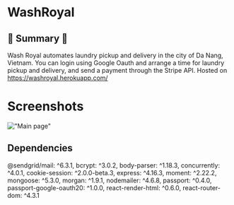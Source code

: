 # WashRoyal

## :round_pushpin: Summary :round_pushpin:

Wash Royal automates laundry pickup and delivery in the city of Da Nang, Vietnam. You can login using Google Oauth and arrange a time for laundry pickup and delivery, and send a payment through the Stripe API. Hosted on https://washroyal.herokuapp.com/

# Screenshots

!["Main page"](https://github.com/chrisliew/wikimaps/blob/master/wash-royal.png)

## Dependencies

@sendgrid/mail: ^6.3.1,
bcrypt: ^3.0.2,
body-parser: ^1.18.3,
concurrently: ^4.0.1,
cookie-session: ^2.0.0-beta.3,
express: ^4.16.3,
moment: ^2.22.2,
mongoose: ^5.3.0,
morgan: ^1.9.1,
nodemailer: ^4.6.8,
passport: ^0.4.0,
passport-google-oauth20: ^1.0.0,
react-render-html: ^0.6.0,
react-router-dom: ^4.3.1
